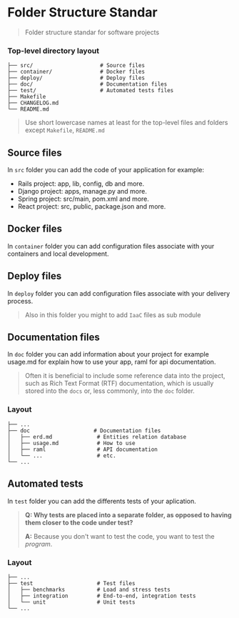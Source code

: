 Folder Structure Standar
============================

> Folder structure standar for software projects

### Top-level directory layout

    ├── src/                     # Source files 
    ├── container/               # Docker files 
    ├── deploy/                  # Deploy files
    ├── doc/                     # Documentation files 
    ├── test/                    # Automated tests files 
    ├── Makefile
    ├── CHANGELOG.md
    └── README.md

> Use short lowercase names at least for the top-level files and folders except
> `Makefile`, `README.md`

## Source files

In `src` folder you can add the code of your application for example: 
- Rails project: app, lib, config, db and more.
- Django project: apps, manage.py and more.
- Spring project: src/main, pom.xml and more.
- React project: src, public, package.json and more.

## Docker files 
In `container` folder you can add configuration files associate with your containers and local development.

## Deploy files 
In `deploy` folder you can add configuration files associate with your delivery process.  

> Also in this folder you might to add `IaaC` files as sub module 
> 
## Documentation files

In `doc` folder you can add information about your project for example usage.md for explain how to use your app, raml for api documentation. 

> Often it is beneficial to include some reference data into the project, such as Rich Text Format (RTF) documentation, which is usually stored into the `docs`
or, less commonly, into the `doc` folder.

### Layout  
    ├── ...
    ├── doc                    # Documentation files
    │   ├── erd.md              # Entities relation database
    │   ├── usage.md            # How to use 
    │   ├── raml                # API documentation
    │   └── ...                 # etc.
    └── ...


## Automated tests

In `test` folder you can add the differents tests of your aplication. 

> **Q: Why tests are placed into a separate folder, as opposed to having them closer to the code under test?**
>
> **A:** Because you don't want to test the code, you want to test the *program*.

### Layout 

    ├── ...
    ├── test                    # Test files
    │   ├── benchmarks          # Load and stress tests
    │   ├── integration         # End-to-end, integration tests
    │   └── unit                # Unit tests
    └── ...

